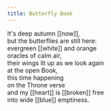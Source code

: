 ```yaml
---
title: Butterfly Book
---
```


It's deep autumn [[now]],  
but the butterflies are still here:  
evergreen [[white]] and orange  
oracles of calm air,  
their wings lit up as we look again   
at the open Book,  
this time happening  
on the Throne verse  
and my [[heart]] is [[broken]] free  
into wide [[blue]] emptiness.   